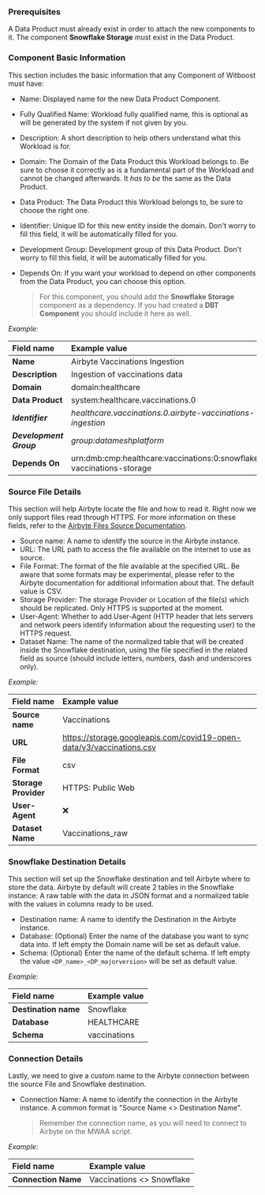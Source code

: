 ### Prerequisites

A Data Product must already exist in order to attach the new components to it. The component **Snowflake Storage** must exist in the Data Product.


### Component Basic Information

This section includes the basic information that any Component of Witboost must have:

- Name: Displayed name for the new Data Product Component.
- Fully Qualified Name: Workload fully qualified name, this is optional as will be generated by the system if not given by you.
- Description: A short description to help others understand what this Workload is for.
- Domain: The Domain of the Data Product this Workload belongs to. Be sure to choose it correctly as is a fundamental part of the Workload and cannot be changed afterwards. It _has to be_ the same as the Data Product.
- Data Product: The Data Product this Workload belongs to, be sure to choose the right one.
- Identifier: Unique ID for this new entity inside the domain. Don't worry to fill this field, it will be automatically filled for you.
- Development Group: Development group of this Data Product. Don't worry to fill this field, it will be automatically filled for you.
- Depends On: If you want your workload to depend on other components from the Data Product, you can choose this option.

  > For this component, you should add the **Snowflake Storage** component as a dependency. If you had created a **DBT Component** you should include it here as well.


*Example:*

| Field name              | Example value                                                        |
|:------------------------|:---------------------------------------------------------------------|
| **Name**                | Airbyte Vaccinations Ingestion                                       |
| **Description**         | Ingestion of vaccinations data                                       |
| **Domain**              | domain:healthcare                                                    |
| **Data Product**        | system:healthcare.vaccinations.0                                     |
| **_Identifier_**        | _healthcare.vaccinations.0.airbyte-vaccinations-ingestion_           |
| **_Development Group_** | _group:datameshplatform_                                             |
| **Depends On**          | urn:dmb:cmp:healthcare:vaccinations:0:snowflake-vaccinations-storage |



### Source File Details

This section will help Airbyte locate the file and how to read it. Right now we only support files read through HTTPS. For more information on these fields, refer to the [Airbyte Files Source Documentation](https://docs.airbyte.com/integrations/sources/file).

- Source name: A name to identify the source in the Airbyte instance.
- URL: The URL path to access the file available on the internet to use as source.
- File Format: The format of the file available at the specified URL. Be aware that some formats may be experimental, please refer to the Airbyte documentation for additional information about that. The default value is CSV.
- Storage Provider: The storage Provider or Location of the file(s) which should be replicated. Only HTTPS is supported at the moment.
- User-Agent: Whether to add User-Agent (HTTP header that lets servers and network peers identify information about the requesting user) to the HTTPS request.
- Dataset Name: The name of the normalized table that will be created inside the Snowflake destination, using the file specified in the related field as source (should include letters, numbers, dash and underscores only).

*Example:*

| Field name           | Example value                                                        |
|:---------------------|:---------------------------------------------------------------------|
| **Source name**      | Vaccinations                                                         |
| **URL**              | https://storage.googleapis.com/covid19-open-data/v3/vaccinations.csv |
| **File Format**      | csv                                                                  |
| **Storage Provider** | HTTPS: Public Web                                                    |
| **User-Agent**       | ❌                                                                    |
| **Dataset Name**     | Vaccinations_raw                                                     |


### Snowflake Destination Details

This section will set up the Snowflake destination and tell Airbyte where to store the data. Airbyte by default will create 2 tables in the Snowflake instance: A raw table with the data in JSON format and a normalized table with the values in columns ready to be used.

- Destination name: A name to identify the Destination in the Airbyte instance.
- Database: (Optional) Enter the name of the database you want to sync data into. If left empty the Domain name will be set as default value.
- Schema: (Optional) Enter the name of the default schema. If left empty the value `<DP_name>_<DP_majorversion>` will be set as default value.

*Example:*

| Field name            | Example value  |
|:----------------------|:---------------|
| **Destination name**  | Snowflake      |
| **Database**          | HEALTHCARE     |
| **Schema**            | vaccinations   |


### Connection Details

Lastly, we need to give a custom name to the Airbyte connection between the source File and Snowflake destination.

- Connection Name: A name to identify the connection in the Airbyte instance. A common format is "Source Name <> Destination Name".

  > Remember the connection name, as you will need to connect to Airbyte on the MWAA script.

*Example:*

| Field name                    | Example value              |
|:------------------------------|:---------------------------|
| **Connection Name**           | Vaccinations <> Snowflake  |